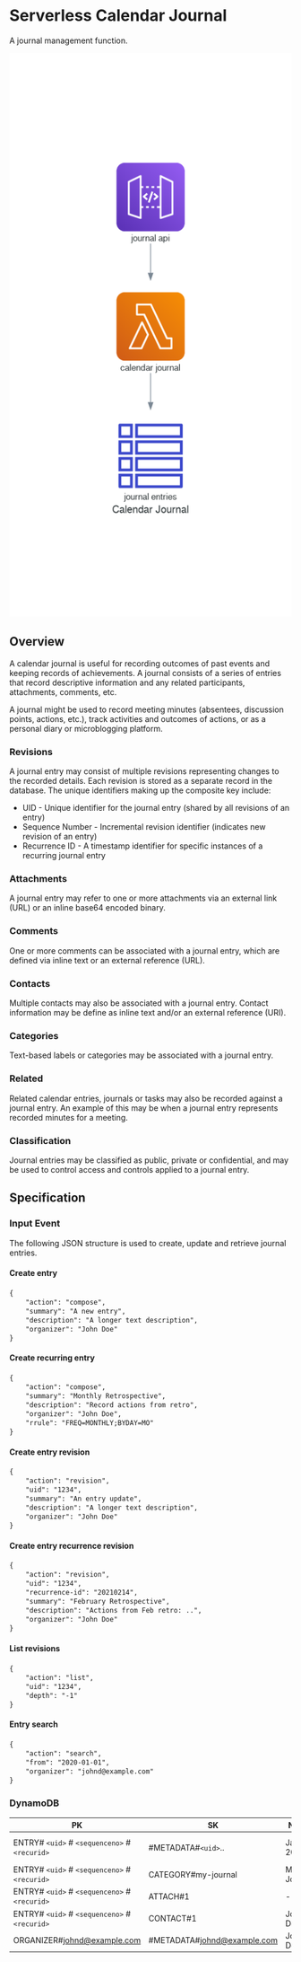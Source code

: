 # Serverless Calendar Journal

A journal management function.

![Calendar Journal](calendar_journal.png)

## Overview

A calendar journal is useful for recording outcomes of past events and keeping records of achievements. A journal
consists of a series of entries that record descriptive information and any related participants, attachments,
comments, etc.

A journal might be used to record meeting minutes (absentees, discussion points, actions, etc.), track activities
and outcomes of actions, or as a personal diary or microblogging platform.

### Revisions

A journal entry may consist of multiple revisions representing changes to the recorded details. Each revision is
stored as a separate record in the database. The unique identifiers making up the composite key include:

* UID - Unique identifier for the journal entry (shared by all revisions of an entry)
* Sequence Number - Incremental revision identifier (indicates new revision of an entry)
* Recurrence ID - A timestamp identifier for specific instances of a recurring journal entry

### Attachments

A journal entry may refer to one or more attachments via an external link (URL) or an inline base64 encoded binary.

### Comments

One or more comments can be associated with a journal entry, which are defined via inline text or an external
reference (URL).

### Contacts

Multiple contacts may also be associated with a journal entry. Contact information may be define as inline text
and/or an external reference (URI).

### Categories

Text-based labels or categories may be associated with a journal entry.

### Related

Related calendar entries, journals or tasks may also be recorded against a journal entry. An example of this may be
when a journal entry represents recorded minutes for a meeting.

### Classification

Journal entries may be classified as public, private or confidential, and may be used to control access and controls
applied to a journal entry.


## Specification

### Input Event

The following JSON structure is used to create, update and retrieve journal entries.

#### Create entry

```
{
    "action": "compose",
    "summary": "A new entry",
    "description": "A longer text description",
    "organizer": "John Doe"
}
```

#### Create recurring entry

```
{
    "action": "compose",
    "summary": "Monthly Retrospective",
    "description": "Record actions from retro",
    "organizer": "John Doe",
    "rrule": "FREQ=MONTHLY;BYDAY=MO"
}
```

#### Create entry revision

```
{
    "action": "revision",
    "uid": "1234",
    "summary": "An entry update",
    "description": "A longer text description",
    "organizer": "John Doe"
}
```

#### Create entry recurrence revision

```
{
    "action": "revision",
    "uid": "1234",
    "recurrence-id": "20210214",
    "summary": "February Retrospective",
    "description": "Actions from Feb retro: ..",
    "organizer": "John Doe"
}
```

#### List revisions

```
{
    "action": "list",
    "uid": "1234",
    "depth": "-1"
}
```

#### Entry search

```
{
    "action": "search",
    "from": "2020-01-01",
    "organizer": "johnd@example.com"
}
```

### DynamoDB

| PK                                            | SK                          | Name        | Date       | Organizer         | Summary           | Description                | Classification | URL                                  |
|-----------------------------------------------|-----------------------------|-------------|------------|-------------------|-------------------|----------------------------|----------------|--------------------------------------|
| ENTRY# `<uid>` # `<sequenceno>` # `<recurid>` | #METADATA#`<uid>`..         | Jan 01 2021 | 2020-01-01 | johnd@example.com | First day of 2021 | Relaxing start to the year | PUBLIC         | -                                    |
| ENTRY# `<uid>` # `<sequenceno>` # `<recurid>` | CATEGORY#my-journal         | My Journal  |            |                   |                   |                            |                |                                      |
| ENTRY# `<uid>` # `<sequenceno>` # `<recurid>` | ATTACH#1                    | -           | -          |                   | -                 | -                          |                | https://photos.example.com/relax.png |
| ENTRY# `<uid>` # `<sequenceno>` # `<recurid>` | CONTACT#1                   | John Doe    | -          |                   | -                 | -                          |                | johnd@example.com                    |
| ORGANIZER#johnd@example.com                   | #METADATA#johnd@example.com | John Doe    |            |                   |                   |                            |                |                                      |

